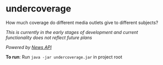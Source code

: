 # undercoverage
How much coverage do different media outlets give to different subjects?

*This is currently in the early stages of development and current functionality does not reflect future plans*

*Powered by [News API](https://newsapi.org)*

**To run**: Run `java -jar undercoverage.jar` in project root
